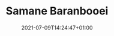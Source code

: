 ---
title: "Samane Baranbooei"
date: 2021-07-09T14:24:47+01:00
weight: 
summary: "Scientist, Outreach & Communications"
role: "science"
profile_image: "/people_photos/samane_branbooei.jpg"
website: ""
---